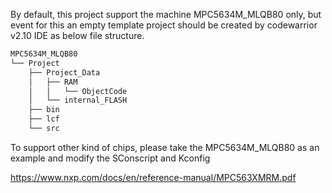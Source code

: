 

By default, this project support the machine MPC5634M_MLQB80 only, but event for this an empty template project should be created by codewarrior v2.10 IDE as below file structure.

```sh
MPC5634M_MLQB80
└── Project
    ├── Project_Data
    │   ├── RAM
    │   │   └── ObjectCode
    │   └── internal_FLASH
    ├── bin
    ├── lcf
    └── src
```

To support other kind of chips, please take the MPC5634M_MLQB80 as an example and modify the SConscript and Kconfig


https://www.nxp.com/docs/en/reference-manual/MPC563XMRM.pdf
